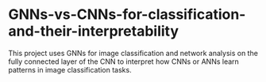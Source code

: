 # GNNs-vs-CNNs-for-classification-and-their-interpretability

This project uses GNNs for image classification and network analysis on the fully connected layer of the CNN to interpret how CNNs or ANNs learn patterns in image classification tasks. 
